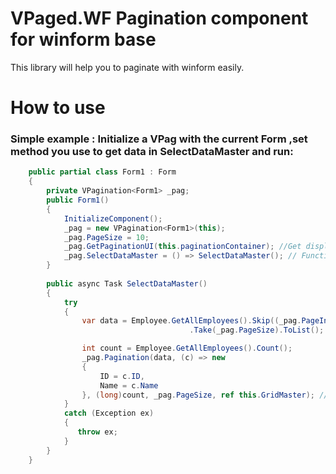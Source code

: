 # VPaged.WF Pagination component for winform base
This library will help you to paginate with winform easily.

# How to use

### Simple example : Initialize a VPag with the current Form ,set method you use to get data in SelectDataMaster and run:
```csharp
    public partial class Form1 : Form
    {
        private VPagination<Form1> _pag;
        public Form1()
        {
            InitializeComponent();
            _pag = new VPagination<Form1>(this); 
            _pag.PageSize = 10;
            _pag.GetPaginationUI(this.paginationContainer); //Get display pager. in this example 'this.paginationContainer' is a GroupBox
            _pag.SelectDataMaster = () => SelectDataMaster(); // Function select data eg below:
        }
        
        public async Task SelectDataMaster()
        {
            try
            {
                var data = Employee.GetAllEmployees().Skip((_pag.PageIndex - 1) * _pag.PageSize)
                                        .Take(_pag.PageSize).ToList();

                int count = Employee.GetAllEmployees().Count();
                _pag.Pagination(data, (c) => new
                {
                    ID = c.ID,
                    Name = c.Name
                }, (long)count, _pag.PageSize, ref this.GridMaster); // this.GridMaster is DataGridView.
            }
            catch (Exception ex)
            {
               throw ex;
            }
        }
    }
```





